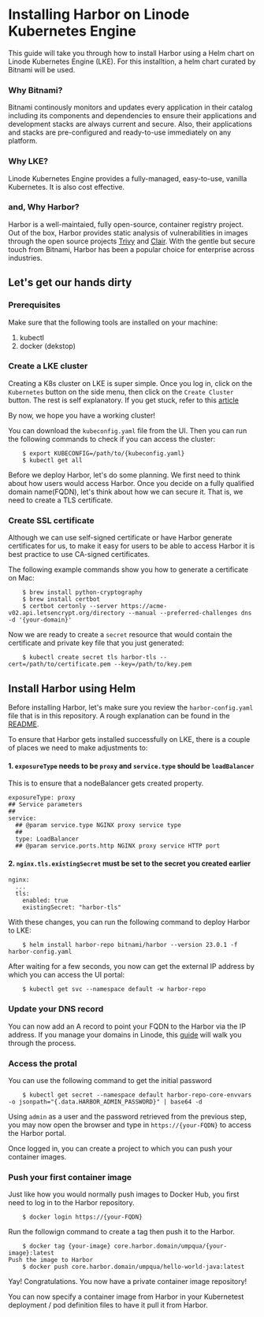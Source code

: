 # Installing Harbor on Linode Kubernetes Engine

This guide will take you through how to install Harbor using a Helm chart on Linode Kubernetes Engine (LKE). For this installtion, a helm chart curated by Bitnami will be used. 

### Why Bitnami?
Bitnami continously monitors and updates every application in their catalog including its components and dependencies to ensure their applications and development stacks are always current and secure. Also, their applications and stacks are pre-configured and ready-to-use immediately on any platform.

### Why LKE?
Linode Kubernetes Engine provides a fully-managed, easy-to-use, vanilla Kubernetes. It is also cost effective.

### and, Why Harbor?
Harbor is a well-maintaied, fully open-source, container registry project. Out of the box, Harbor provides static analysis of vulnerabilities in images through the open source projects [Trivy](https://github.com/aquasecurity/trivy) and [Clair](https://github.com/quay/clair). With the gentle but secure touch from Bitnami, Harbor has been a popular choice for enterprise across industries.


## Let's get our hands dirty

### Prerequisites
Make sure that the following tools are installed on your machine:
1. kubectl
2. docker (dekstop)

### Create a LKE cluster
Creating a K8s cluster on LKE is super simple. Once you log in, click on the `Kubernetes` button on the side menu, then click on the `Create Cluster` button. The rest is self explanatory. If you get stuck, refer to this [article](https://techdocs.akamai.com/cloud-computing/docs/create-a-cluster)

By now, we hope you have a working cluster!

You can download the `kubeconfig.yaml` file from the UI. Then you can run the following commands to check if you can access the cluster: 

```
    $ export KUBECONFIG=/path/to/{kubeconfig.yaml}
    $ kubectl get all
```


Before we deploy Harbor, let's do some planning. We first need to think about how users would access Harbor. Once you decide on a fully qualified domain name(FQDN), let's think about how we can secure it. That is, we need to create a TLS certificate.

### Create SSL certificate

Although we can use self-signed certificate or have Harbor generate certificates for us, to make it easy for users to be able to access Harbor it is best practice to use CA-signed certificates.

The following example commands show you how to generate a certificate on Mac:

```
    $ brew install python-cryptography
    $ brew install certbot
    $ certbot certonly --server https://acme-v02.api.letsencrypt.org/directory --manual --preferred-challenges dns -d '{your-domain}'
```

Now we are ready to create a `secret` resource that would contain the certificate and private key file that you just generated:

```
    $ kubectl create secret tls harbor-tls --cert=/path/to/certificate.pem --key=/path/to/key.pem
```

## Install Harbor using Helm

Before installing Harbor, let's make sure you review the `harbor-config.yaml` file that is in this repository. A rough explanation can be found in the [README](https://artifacthub.io/packages/helm/bitnami/harbor). 

To ensure that Harbor gets installed successfully on LKE, there is a couple of places we need to make adjustments to:

#### 1. `exposureType` needs to be `proxy` and `service.type` should be `loadBalancer`
This is to ensure that a nodeBalancer gets created property.

```
exposureType: proxy
## Service parameters
##
service:
  ## @param service.type NGINX proxy service type
  ##
  type: LoadBalancer
  ## @param service.ports.http NGINX proxy service HTTP port
```

#### 2. `nginx.tls.existingSecret` must be set to the secret you created earlier 

```
nginx:
  ...
  tls:
    enabled: true
    existingSecret: "harbor-tls"
```

With these changes, you can run the following command to deploy Harbor to LKE:

```
    $ helm install harbor-repo bitnami/harbor --version 23.0.1 -f harbor-config.yaml
```

After waiting for a few seconds, you now can get the external IP address by which you can access the UI portal:

```
    $ kubectl get svc --namespace default -w harbor-repo
```

### Update your DNS record
You can now add an A record to point your FQDN to the Harbor via the IP address. If you manage your domains in Linode, this [guide](https://techdocs.akamai.com/cloud-computing/docs/manage-dns-records) will walk you through the process. 


### Access the protal
You can use the following command to get the initial password 

```
    $ kubectl get secret --namespace default harbor-repo-core-envvars -o jsonpath="{.data.HARBOR_ADMIN_PASSWORD}" | base64 -d
```

Using `admin` as a user and the password retrieved from the previous step, you may now open the browser and type in `https://{your-FQDN}` to access the Harbor portal.

Once logged in, you can create a project to which you can push your container images.

### Push your first container image 

Just like how you would normally push images to Docker Hub, you first need to log in to the Harbor repository.

```
    $ docker login https://{your-FQDN}
```

Run the followign command to create a tag then push it to the Harbor.

```
    $ docker tag {your-image} core.harbor.domain/umpqua/{your-image}:latest
Push the image to Harbor
    $ docker push core.harbor.domain/umpqua/hello-world-java:latest
```

Yay! Congratulations. You now have a private container image repository!

You can now specify a container image from Harbor in your Kubernetest deployment / pod definition files to have it pull it from Harbor. 
